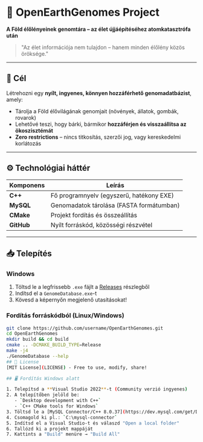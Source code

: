# 🌱 OpenEarthGenomes Project  
**A Föld élőlényeinek genomtára – az élet újjáépítéséhez atomkatasztrófa után**  

> "Az élet információja nem tulajdon – hanem minden élőlény közös öröksége."  

---

## 🚀 Cél
Létrehozni egy **nyílt, ingyenes, könnyen hozzáférhető genomadatbázist**, amely:  
- Tárolja a Föld élővilágának genomjait (növények, állatok, gombák, rovarok)  
- Lehetővé teszi, hogy bárki, bármikor **hozzáférjen és visszaállítsa az ökoszisztémát**  
- **Zero restrictions** – nincs titkosítás, szerzői jog, vagy kereskedelmi korlátozás  

---

## ⚙️ Technológiai háttér
| Komponens       | Leírás                                                                 |
|-----------------|------------------------------------------------------------------------|
| **C++**         | Fő programnyelv (egyszerű, hatékony EXE)                              |
| **MySQL**       | Genomadatok tárolása (FASTA formátumban)                               |
| **CMake**       | Projekt fordítás és összeállítás                                      |
| **GitHub**      | Nyílt forráskód, közösségi részvétel                                  |

---

## 📥 Telepítés

### Windows
1. Töltsd le a legfrissebb `.exe` fájlt a [Releases](https://github.com/username/OpenEarthGenomes/releases) részlegből  
2. Indítsd el a `GenomeDatabase.exe`-t  
3. Kövesd a képernyőn megjelenő utasításokat!  

### Fordítás forráskódból (Linux/Windows)
```bash
git clone https://github.com/username/OpenEarthGenomes.git
cd OpenEarthGenomes
mkdir build && cd build
cmake .. -DCMAKE_BUILD_TYPE=Release
make -j4
./GenomeDatabase --help
## 📜 License  
[MIT License](LICENSE) - Free to use, modify, share!

## 🖥️ Fordítás Windows alatt

1. Telepítsd a **Visual Studio 2022**-t (Community verzió ingyenes)
2. A telepítőben jelöld be:
   - `Desktop development with C++`
   - `C++ CMake tools for Windows`
3. Töltsd le a [MySQL Connector/C++ 8.0.37](https://dev.mysql.com/get/Downloads/Connector-C++/mysql-connector-c++-8.0.37-winx64.zip) fájlt
4. Csomagold ki pl.: `C:\mysql-connector`
5. Indítsd el a Visual Studio-t és válaszd "Open a local folder"
6. Tallózd ki a projekt mappáját
7. Kattints a "Build" menüre → "Build All"

